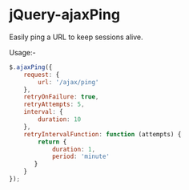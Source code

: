 jQuery-ajaxPing
===============

Easily ping a URL to keep sessions alive.

Usage:-
```javascript
$.ajaxPing({
    request: {
        url: '/ajax/ping'
    },
    retryOnFailure: true,
    retryAttempts: 5,
    interval: {
        duration: 10
    },
    retryIntervalFunction: function (attempts) {
        return {
            duration: 1,
            period: 'minute'
       }
    }
});
```
